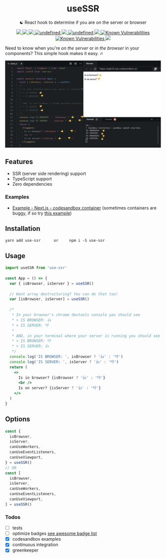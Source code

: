 <h1 align="center">useSSR</h1>
<p align="center">☯️ React hook to determine if you are on the server or browser</p>
<p align="center">
    <a href="https://github.com/alex-cory/use-ssr/pulls">
      <img src="https://camo.githubusercontent.com/d4e0f63e9613ee474a7dfdc23c240b9795712c96/68747470733a2f2f696d672e736869656c64732e696f2f62616467652f5052732d77656c636f6d652d627269676874677265656e2e737667" />
    </a>
    <a href="https://www.npmjs.com/package/use-ssr">
      <img src="https://img.shields.io/npm/dm/use-ssr.svg" />
    </a>
    <a href="https://lgtm.com/projects/g/alex-cory/use-ssr/context:javascript">
      <img src="https://img.shields.io/lgtm/grade/javascript/g/alex-cory/use-ssr.svg?logo=lgtm&logoWidth=18"/>
    </a>
    <a href="https://bundlephobia.com/result?p=use-ssr">
      <img alt="undefined" src="https://img.shields.io/bundlephobia/minzip/use-ssr.svg">
    </a>
    <a href="https://greenkeeper.io/">
      <img src="https://badges.greenkeeper.io/alex-cory/use-ssr.svg">
    </a>
    <a href="https://github.com/alex-cory/use-ssr/blob/master/license.md">
      <img alt="undefined" src="https://img.shields.io/github/license/alex-cory/use-ssr.svg">
    </a>
    <a href="https://codeclimate.com/github/alex-cory/use-ssr/maintainability">
      <img src="https://api.codeclimate.com/v1/badges/e661bf6aa5e4d64502c6/maintainability" />
    </a>
    <a href="https://snyk.io/test/github/alex-cory/use-ssr?targetFile=package.json">
      <img src="https://snyk.io/test/github/alex-cory/use-ssr/badge.svg?targetFile=package.json" alt="Known Vulnerabilities" data-canonical-src="https://snyk.io/test/github/alex-cory/use-ssr?targetFile=package.json" style="max-width:100%;">
    </a>
    <a href="https://www.npmjs.com/package/use-ssr">
      <img src="https://img.shields.io/npm/v/use-ssr.svg" alt="Known Vulnerabilities" data-canonical-src="https://snyk.io/test/github/alex-cory/use-ssr?targetFile=package.json" style="max-width:100%;">
    </a>
    <a href="https://circleci.com/gh/alex-cory/use-ssr">
      <img src="https://img.shields.io/circleci/project/github/alex-cory/use-ssr/master.svg" />
    </a>
</p>

Need to know when you're *on the server* or *in the browser* in your components? This simple hook makes it easy. 🔥

[![](./useSSR.png)](https://codesandbox.io/s/usessr-in-nextjs-actual-epb25)

Features
--------
- SSR (server side rendering) support
- TypeScript support
- Zero dependencies

### Examples
- [Example - Next.js - codesandbox container](https://codesandbox.io/s/usessr-in-nextjs-actual-epb25) (sometimes containers are buggy, if so try [this example](https://codesandbox.io/s/usessr-in-nextjs-4gy7v))

Installation
------------

```shell
yarn add use-ssr      or     npm i -S use-ssr
```

Usage
-----

```jsx
import useSSR from 'use-ssr'

const App = () => {
  var { isBrowser, isServer } = useSSR()
  
  // Want array destructuring? You can do that too!
  var [isBrowser, isServer] = useSSR()
  
  /*
   * In your browser's chrome devtools console you should see
   * > IS BROWSER: 👍
   * > IS SERVER: 👎
   *
   * AND, in your terminal where your server is running you should see
   * > IS BROWSER: 👎
   * > IS SERVER: 👍
   */
  console.log('IS BROWSER: ', isBrowser ? '👍' : '👎')
  console.log('IS SERVER: ', isServer ? '👍' : '👎')
  return (
    <>
      Is in browser? {isBrowser ? '👍' : '👎'}
      <br />
      Is on server? {isServer ? '👍' : '👎'}
    </>
  )
}
```

Options
-------

```js
const {
  isBrowser,
  isServer,
  canUseWorkers,
  canUseEventListeners,
  canUseViewport,
} = useSSR()
// OR
const [
  isBrowser,
  isServer,
  canUseWorkers,
  canUseEventListeners,
  canUseViewport,
] = useSSR()
```

### Todos
- [ ] tests
- [ ] optimize badges [see awesome badge list](https://github.com/boennemann/badges)
- [X] codesandbox examples
- [X] continuous integration
- [X] greenkeeper
